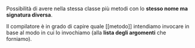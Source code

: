 Possibilità di avere nella stessa classe più metodi con lo **stesso nome ma signatura diversa**.

Il compilatore è in grado di capire quale [[metodo]] intendiamo invocare in  
base al modo in cui lo invochiamo (alla **lista degli argomenti** che  
forniamo).